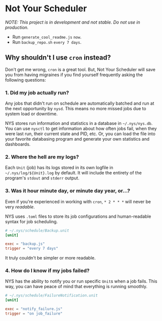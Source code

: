 # Not Your Scheduler

_NOTE: This project is in development and not stable. Do not use in production._

- Run `generate_cool_readme.js` `now`.
- Run `backup_repo.sh` `every 7 days`.

## Why shouldn't I use `cron` instead?

Don't get me wrong, `cron` is a great tool. But, Not Your Scheduler will save you from having migraines if you find yourself frequently asking the following questions:

### 1. Did my job actually run?

Any jobs that didn't run on schedule are automatically batched and run at the next opportunity by `nysd`. This means no more missed jobs due to system load or downtime.

NYS stores run information and statistics in a database in `~/.nys/nys.db`. You can use `nysctl` to get information about how often jobs fail, when they were last run, their current state and PID, etc. Or, you can load the file into your favorite databasing program and generate your own statistics and dashboards.

### 2. Where the hell are my logs?

Each `Unit` (job) has its logs stored in its own logfile in `~/.nys/log/${Unit}.log` by default. It will include the entirety of the program's `stdout` and `stderr` output. 

### 3. Was it hour minute day, or minute day year, or...?

Even if you're experienced in working with `cron`, `* 2 * * *` will never be very *readable*.

NYS uses `.toml` files to store its job configurations and human-readable syntax for job scheduling.

```toml
# ~/.nys/schedule/Backup.unit
[unit]

exec = "backup.js"
trigger = "every 7 days"
```

It truly couldn't be simpler or more readable. 

### 4. How do I know if my jobs failed?

NYS has the ability to notify you or run specific `Unit`s when a job fails. This way, you can have peace of mind that everything is running smoothly.

```toml
# ~/.nys/schedule/FailureNotification.unit
[unit]

exec = "notify_failure.js"
trigger = "on job_failure"
```
